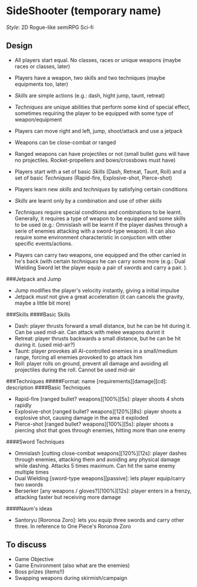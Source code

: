 SideShooter (temporary name)
===========

*Style*: 2D Rogue-like semiRPG Sci-fi

Design
------
- All players start equal. No classes, races or unique weapons (maybe races or classes, later)
- Players have a weapon, two skills and two techniques (maybe equipments too, later)
- _Skills_ are simple actions (e.g.: dash, hight jump, taunt, retreat)
- _Techniques_ are unique abilities that perform some kind of special effect, sometimes requiring the player to be equipped with some type of weapon/equipment

- Players can move right and left, jump, shoot/attack and use a jetpack
- Weapons can be close-combat or ranged
- Ranged weapons can have projectiles or not (small bullet guns will have no projectiles. Rocket-propellers and bows/crossbows must have)

- Players start with a set of basic _Skills_ (Dash, Retreat, Taunt, Roll) and a set of basic _Techniques_ (Rapid-fire, Explosive-shot, Pierce-shot)
- Players learn new _skills_ and _techniques_ by satisfying certain conditions
- _Skills_ are learnt only by a combination and use of other _skills_
- _Techniques_ require special conditions and combinations to be learnt. Generally, it requires a type of weapon to be equipped and some skills to be used (e.g.: Omnislash will be learnt if the player dashes through a serie of enemies attacking with a sword-type weapon). It can also require some environment characteristic in conjuction with other specific events/actions.

- Players can carry two weapons, one equipped and the other carried in he's back (with certain _techniques_ he can carry some more (e.g.: Dual Wielding Sword let the player equip a pair of swords and carry a pair. ).

###Jetpack and Jump
- Jump modifies the player's velocity instantly, giving a initial impulse
- Jetpack _must_ not give a great acceleration (it can cancels the gravity, maybe a little bit more)

###Skills
####Basic Skills
- Dash: player thrusts forward a small distance, but he can be hit during it. Can be used mid-air. Can attack with melee weapons durint it
- Retreat: player thrusts backwards a small distance, but he can be hit during it. (used mid-air?)
- Taunt: player provokes all AI-controlled enemies in a small/medium range, forcing all enemies provoked to go attack him
- Roll: player rolls on ground, prevent all damage and avoiding all projectiles during the roll. Cannot be used mid-air

###Techniques
#####Format: name \[requirements\]\[damage\]\[cd\]: description
####Basic Techniques
- Rapid-fire \[ranged bullet? weapons\]\[100%\]\[5s\]: player shoots 4 shots rapidly
- Explosive-shot \[ranged bullet? weapons\]\[120%\]\[8s\]: player shoots a explosive shot, causing damage in the area it exploded
- Pierce-shot \[ranged bullet? weapons\]\[100%\]\[5s\]: player shoots a piercing shot that goes through enemies, hitting more than one enemy

####Sword Techniques
- Omnislash \[cutting close-combat weapons\]\[120%\]\[12s\]: player dashes through enemies, attacking them and avoiding any physical damage while dashing. Attacks 5 times maximum. Can hit the same enemy multiple times
- Dual Wielding \[sword-type weapons\]\[passive\]: lets player equip/carry two swords
- Berserker \[any weapons / gloves?\]\[100%\]\[12s\]: player enters in a frenzy, attacking faster but receiving more damage

####Naum's ideas
- Santoryu \[Roronoa Zoro\]: lets you equip three swords and carry other three. In reference to One Piece's Roronoa Zoro

To discuss
----------
- Game Objective
- Game Environment (also what are the enemies)
- Boss prizes (items!!)
- Swapping weapons during skirmish/campaign
